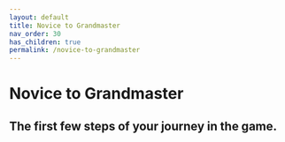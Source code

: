 ```yaml
---
layout: default
title: Novice to Grandmaster
nav_order: 30
has_children: true
permalink: /novice-to-grandmaster
---
```


# Novice to Grandmaster

## The first few steps of your journey in the game.
